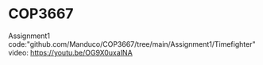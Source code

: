# COP3667
Assignment1 
code:"github.com/Manduco/COP3667/tree/main/Assignment1/Timefighter" video: https://youtu.be/OG9X0uxaINA
